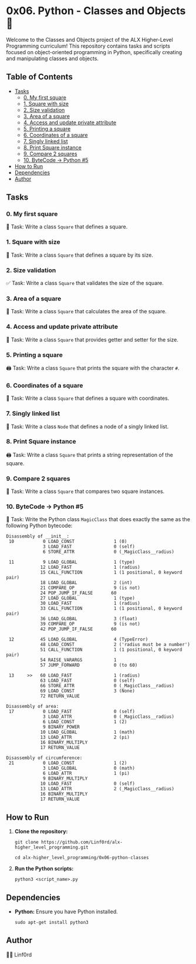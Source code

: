 
# 0x06. Python - Classes and Objects 🐍

Welcome to the Classes and Objects project of the ALX Higher-Level Programming curriculum! This repository contains tasks and scripts focused on object-oriented programming in Python, specifically creating and manipulating classes and objects.

## Table of Contents

-   [Tasks](#tasks)
    -   [0. My first square](#0-my-first-square)
    -   [1. Square with size](#1-square-with-size)
    -   [2. Size validation](#2-size-validation)
    -   [3. Area of a square](#3-area-of-a-square)
    -   [4. Access and update private attribute](#4-access-and-update-private-attribute)
    -   [5. Printing a square](#5-printing-a-square)
    -   [6. Coordinates of a square](#6-coordinates-of-a-square)
    -   [7. Singly linked list](#7-singly-linked-list)
    -   [8. Print Square instance](#8-print-square-instance)
    -   [9. Compare 2 squares](#9-compare-2-squares)
    -   [10. ByteCode -> Python #5](#10-bytecode---python-5)
-   [How to Run](#how-to-run)
-   [Dependencies](#dependencies)
-   [Author](#author)

## Tasks

### 0. My first square

🔳 Task: Write a class `Square` that defines a square.

### 1. Square with size

🔳 Task: Write a class `Square` that defines a square by its size.

### 2. Size validation

✅ Task: Write a class `Square` that validates the size of the square.

### 3. Area of a square

🔢 Task: Write a class `Square` that calculates the area of the square.

### 4. Access and update private attribute

🔄 Task: Write a class `Square` that provides getter and setter for the size.

### 5. Printing a square

🖨️ Task: Write a class `Square` that prints the square with the character `#`.

### 6. Coordinates of a square

📏 Task: Write a class `Square` that defines a square with coordinates.

### 7. Singly linked list

🔗 Task: Write a class `Node` that defines a node of a singly linked list.

### 8. Print Square instance

🖨️ Task: Write a class `Square` that prints a string representation of the square.

### 9. Compare 2 squares

🔢 Task: Write a class `Square` that compares two square instances.

### 10. ByteCode -> Python #5

🔢 Task: Write the Python class `MagicClass` that does exactly the same as the following Python bytecode:


```
Disassembly of __init__:
 10           0 LOAD_CONST               1 (0)
              3 LOAD_FAST                0 (self)
              6 STORE_ATTR               0 (_MagicClass__radius)

 11           9 LOAD_GLOBAL              1 (type)
             12 LOAD_FAST                1 (radius)
             15 CALL_FUNCTION            1 (1 positional, 0 keyword pair)
             18 LOAD_GLOBAL              2 (int)
             21 COMPARE_OP               9 (is not)
             24 POP_JUMP_IF_FALSE       60
             27 LOAD_GLOBAL              1 (type)
             30 LOAD_FAST                1 (radius)
             33 CALL_FUNCTION            1 (1 positional, 0 keyword pair)
             36 LOAD_GLOBAL              3 (float)
             39 COMPARE_OP               9 (is not)
             42 POP_JUMP_IF_FALSE       60

 12          45 LOAD_GLOBAL              4 (TypeError)
             48 LOAD_CONST               2 ('radius must be a number')
             51 CALL_FUNCTION            1 (1 positional, 0 keyword pair)
             54 RAISE_VARARGS            1
             57 JUMP_FORWARD             0 (to 60)

 13     >>   60 LOAD_FAST                1 (radius)
             63 LOAD_FAST                0 (self)
             66 STORE_ATTR               0 (_MagicClass__radius)
             69 LOAD_CONST               3 (None)
             72 RETURN_VALUE

Disassembly of area:
 17           0 LOAD_FAST                0 (self)
              3 LOAD_ATTR                0 (_MagicClass__radius)
              6 LOAD_CONST               1 (2)
              9 BINARY_POWER
             10 LOAD_GLOBAL              1 (math)
             13 LOAD_ATTR                2 (pi)
             16 BINARY_MULTIPLY
             17 RETURN_VALUE

Disassembly of circumference:
 21           0 LOAD_CONST               1 (2)
              3 LOAD_GLOBAL              0 (math)
              6 LOAD_ATTR                1 (pi)
              9 BINARY_MULTIPLY
             10 LOAD_FAST                0 (self)
             13 LOAD_ATTR                2 (_MagicClass__radius)
             16 BINARY_MULTIPLY
             17 RETURN_VALUE
```

## How to Run

1.  **Clone the repository:**
        
    `git clone https://github.com/Linf0rd/alx-higher_level_programming.git`
    
    `cd alx-higher_level_programming/0x06-python-classes` 
    
2.  **Run the Python scripts:**
    
    `python3 <script_name>.py` 
    

## Dependencies

-   **Python:**  Ensure you have Python installed.
        
    `sudo apt-get install python3` 
    

## Author

👨‍💻 Linf0rd
